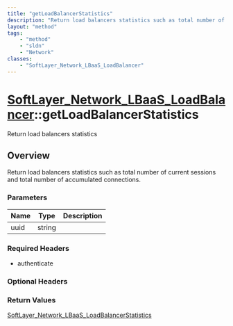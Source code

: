 ```yaml
---
title: "getLoadBalancerStatistics"
description: "Return load balancers statistics such as total number of current sessions and total number of accumulated connections."
layout: "method"
tags:
    - "method"
    - "sldn"
    - "Network"
classes:
    - "SoftLayer_Network_LBaaS_LoadBalancer"
---
```

# [SoftLayer_Network_LBaaS_LoadBalancer](/reference/services/SoftLayer_Network_LBaaS_LoadBalancer)::getLoadBalancerStatistics

Return load balancers statistics


## Overview 
Return load balancers statistics such as total number of current sessions and total number of accumulated connections. 

### Parameters 
|Name | Type | Description |
| --- | --- | --- |
|uuid| string| |


### Required Headers
* authenticate

### Optional Headers

### Return Values
<a href='/reference/datatypes/SoftLayer_Network_LBaaS_LoadBalancerStatistics'>SoftLayer_Network_LBaaS_LoadBalancerStatistics </a>

